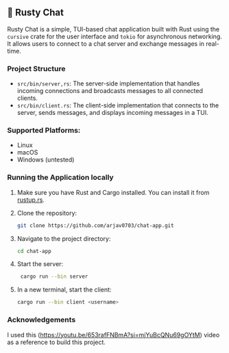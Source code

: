 ## 🎀 Rusty Chat 

Rusty Chat is a simple, TUI-based chat application built with Rust using the `cursive` crate for the user interface and `tokio` for asynchronous networking. It allows users to connect to a chat server and exchange messages in real-time.

### Project Structure
- `src/bin/server,rs`: The server-side implementation that handles incoming connections and broadcasts messages to all connected clients.
- `src/bin/client.rs`: The client-side implementation that connects to the server, sends messages, and displays incoming messages in a TUI.


### Supported Platforms:
- Linux
- macOS
- Windows (untested)

### Running the Application locally
1. Make sure you have Rust and Cargo installed. You can install it from [rustup.rs](https://rustup.rs/).
2. Clone the repository:
   ```bash
   git clone https://github.com/arjav0703/chat-app.git
   ```

3. Navigate to the project directory:
   ```bash
   cd chat-app
   ```

4. Start the server:
   ```bash
    cargo run --bin server
    ```

5. In a new terminal, start the client:
    ```bash
    cargo run --bin client <username>
    ```

### Acknowledgements
I used this (https://youtu.be/653rafFNBmA?si=mjYuBcQNu69gOYtM) video as a reference to build this project.

